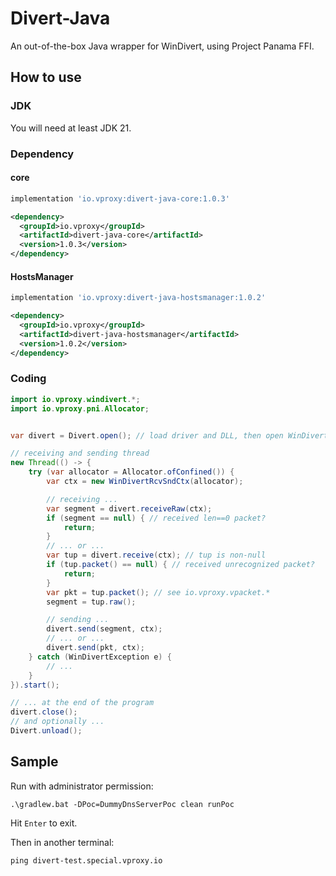 # Divert-Java

An out-of-the-box Java wrapper for WinDivert, using Project Panama FFI.

## How to use

### JDK

You will need at least JDK 21.

### Dependency

#### core

```groovy
implementation 'io.vproxy:divert-java-core:1.0.3'
```

```xml
<dependency>
  <groupId>io.vproxy</groupId>
  <artifactId>divert-java-core</artifactId>
  <version>1.0.3</version>
</dependency>
```

#### HostsManager

```groovy
implementation 'io.vproxy:divert-java-hostsmanager:1.0.2'
```

```xml
<dependency>
  <groupId>io.vproxy</groupId>
  <artifactId>divert-java-hostsmanager</artifactId>
  <version>1.0.2</version>
</dependency>
```

### Coding

```java
import io.vproxy.windivert.*;
import io.vproxy.pni.Allocator;


var divert = Divert.open(); // load driver and DLL, then open WinDivert handle

// receiving and sending thread
new Thread(() -> {
    try (var allocator = Allocator.ofConfined()) {
        var ctx = new WinDivertRcvSndCtx(allocator);

        // receiving ...
        var segment = divert.receiveRaw(ctx);
        if (segment == null) { // received len==0 packet?
            return;
        }
        // ... or ...
        var tup = divert.receive(ctx); // tup is non-null
        if (tup.packet() == null) { // received unrecognized packet?
            return;
        }
        var pkt = tup.packet(); // see io.vproxy.vpacket.*
        segment = tup.raw();

        // sending ...
        divert.send(segment, ctx);
        // ... or ...
        divert.send(pkt, ctx);
    } catch (WinDivertException e) {
        // ...
    }
}).start();

// ... at the end of the program
divert.close();
// and optionally ...
Divert.unload();
```

## Sample

Run with administrator permission:

```
.\gradlew.bat -DPoc=DummyDnsServerPoc clean runPoc
```

Hit `Enter` to exit.

Then in another terminal:

```
ping divert-test.special.vproxy.io
```
